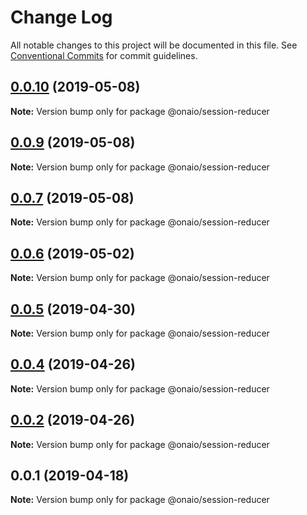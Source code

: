 # Change Log

All notable changes to this project will be documented in this file.
See [Conventional Commits](https://conventionalcommits.org) for commit guidelines.

## [0.0.10](https://github.com/onaio/js-tools/compare/@onaio/session-reducer@0.0.9...@onaio/session-reducer@0.0.10) (2019-05-08)

**Note:** Version bump only for package @onaio/session-reducer

## [0.0.9](https://github.com/onaio/js-tools/compare/@onaio/session-reducer@0.0.7...@onaio/session-reducer@0.0.9) (2019-05-08)

**Note:** Version bump only for package @onaio/session-reducer

## [0.0.7](https://github.com/onaio/js-tools/compare/@onaio/session-reducer@0.0.7...@onaio/session-reducer@0.0.7) (2019-05-08)

**Note:** Version bump only for package @onaio/session-reducer

## [0.0.6](https://github.com/onaio/js-tools/compare/@onaio/session-reducer@0.0.5...@onaio/session-reducer@0.0.6) (2019-05-02)

**Note:** Version bump only for package @onaio/session-reducer

## [0.0.5](https://github.com/onaio/js-tools/compare/@onaio/session-reducer@0.0.4...@onaio/session-reducer@0.0.5) (2019-04-30)

**Note:** Version bump only for package @onaio/session-reducer

## [0.0.4](https://github.com/onaio/js-tools/compare/@onaio/session-reducer@0.0.2...@onaio/session-reducer@0.0.4) (2019-04-26)

**Note:** Version bump only for package @onaio/session-reducer

## [0.0.2](https://github.com/onaio/js-tools/compare/@onaio/session-reducer@0.0.1...@onaio/session-reducer@0.0.2) (2019-04-26)

**Note:** Version bump only for package @onaio/session-reducer

## 0.0.1 (2019-04-18)

**Note:** Version bump only for package @onaio/session-reducer
